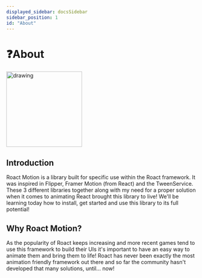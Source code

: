 ```yaml
---
displayed_sidebar: docsSidebar
sidebar_position: 1
id: "About"
---
```


# ❓About

<img src="https://cdn.discordapp.com/attachments/670023265455964198/1049428080361476096/RoactMotion.png" alt="drawing" width="200"/>

## Introduction
Roact Motion is a library built for specific use within the Roact framework. It was inspired in Flipper, Framer Motion (from React) and the TweenService. These 3 different libraries together along with my need for a proper solution when it comes to animating React brought this library to live! We'll be learning today how to install, get started and use this library to its full potential!

## Why Roact Motion?

As the popularity of Roact keeps increasing and more recent games tend to use this framework to build their UIs it's important to have an easy way to animate them and bring them to life! Roact has never been exactly the most animation friendly framework out there and so far the community hasn't developed that many solutions, until... now!